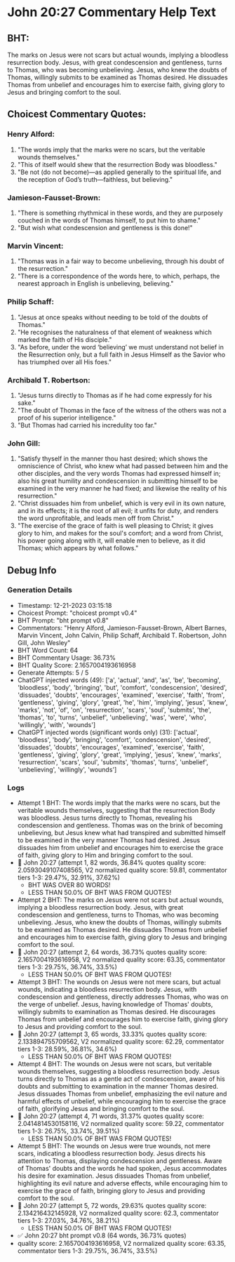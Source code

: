 # John 20:27 Commentary Help Text

## BHT:
The marks on Jesus were not scars but actual wounds, implying a bloodless resurrection body. Jesus, with great condescension and gentleness, turns to Thomas, who was becoming unbelieving. Jesus, who knew the doubts of Thomas, willingly submits to be examined as Thomas desired. He dissuades Thomas from unbelief and encourages him to exercise faith, giving glory to Jesus and bringing comfort to the soul.

## Choicest Commentary Quotes:
### Henry Alford:
1. "The words imply that the marks were no scars, but the veritable wounds themselves."
2. "This of itself would shew that the resurrection Body was bloodless."
3. "Be not (do not become)—as applied generally to the spiritual life, and the reception of God’s truth—faithless, but believing."

### Jamieson-Fausset-Brown:
1. "There is something rhythmical in these words, and they are purposely couched in the words of Thomas himself, to put him to shame." 
2. "But wish what condescension and gentleness is this done!"

### Marvin Vincent:
1. "Thomas was in a fair way to become unbelieving, through his doubt of the resurrection."
2. "There is a correspondence of the words here, to which, perhaps, the nearest approach in English is unbelieving, believing."

### Philip Schaff:
1. "Jesus at once speaks without needing to be told of the doubts of Thomas."
2. "He recognises the naturalness of that element of weakness which marked the faith of His disciple."
3. "As before, under the word ‘believing’ we must understand not belief in the Resurrection only, but a full faith in Jesus Himself as the Savior who has triumphed over all His foes."

### Archibald T. Robertson:
1. "Jesus turns directly to Thomas as if he had come expressly for his sake."
2. "The doubt of Thomas in the face of the witness of the others was not a proof of his superior intelligence."
3. "But Thomas had carried his incredulity too far."

### John Gill:
1. "Satisfy thyself in the manner thou hast desired; which shows the omniscience of Christ, who knew what had passed between him and the other disciples, and the very words Thomas had expressed himself in; also his great humility and condescension in submitting himself to be examined in the very manner he had fixed; and likewise the reality of his resurrection."
2. "Christ dissuades him from unbelief, which is very evil in its own nature, and in its effects; it is the root of all evil; it unfits for duty, and renders the word unprofitable, and leads men off from Christ."
3. "The exercise of the grace of faith is well pleasing to Christ; it gives glory to him, and makes for the soul's comfort; and a word from Christ, his power going along with it, will enable men to believe, as it did Thomas; which appears by what follows."


## Debug Info
### Generation Details
- Timestamp: 12-21-2023 03:15:18
- Choicest Prompt: "choicest prompt v0.4"
- BHT Prompt: "bht prompt v0.8"
- Commentators: "Henry Alford, Jamieson-Fausset-Brown, Albert Barnes, Marvin Vincent, John Calvin, Philip Schaff, Archibald T. Robertson, John Gill, John Wesley"
- BHT Word Count: 64
- BHT Commentary Usage: 36.73%
- BHT Quality Score: 2.1657004193616958
- Generate Attempts: 5 / 5
- ChatGPT injected words (49):
	['a', 'actual', 'and', 'as', 'be', 'becoming', 'bloodless', 'body', 'bringing', 'but', 'comfort', 'condescension', 'desired', 'dissuades', 'doubts', 'encourages', 'examined', 'exercise', 'faith', 'from', 'gentleness', 'giving', 'glory', 'great', 'he', 'him', 'implying', 'jesus', 'knew', 'marks', 'not', 'of', 'on', 'resurrection', 'scars', 'soul', 'submits', 'the', 'thomas', 'to', 'turns', 'unbelief', 'unbelieving', 'was', 'were', 'who', 'willingly', 'with', 'wounds']
- ChatGPT injected words (significant words only) (31):
	['actual', 'bloodless', 'body', 'bringing', 'comfort', 'condescension', 'desired', 'dissuades', 'doubts', 'encourages', 'examined', 'exercise', 'faith', 'gentleness', 'giving', 'glory', 'great', 'implying', 'jesus', 'knew', 'marks', 'resurrection', 'scars', 'soul', 'submits', 'thomas', 'turns', 'unbelief', 'unbelieving', 'willingly', 'wounds']

### Logs
- Attempt 1 BHT: The words imply that the marks were no scars, but the veritable wounds themselves, suggesting that the resurrection Body was bloodless. Jesus turns directly to Thomas, revealing his condescension and gentleness. Thomas was on the brink of becoming unbelieving, but Jesus knew what had transpired and submitted himself to be examined in the very manner Thomas had desired. Jesus dissuades him from unbelief and encourages him to exercise the grace of faith, giving glory to Him and bringing comfort to the soul.
- 🔄 John 20:27 (attempt 1, 82 words, 36.84% quotes quality score: 2.0593049107408565, V2 normalized quality score: 59.81, commentator tiers 1-3: 29.47%, 32.91%, 37.62%) 
	- BHT WAS OVER 80 WORDS! 
	- LESS THAN 50.0% OF BHT WAS FROM QUOTES!
- Attempt 2 BHT: The marks on Jesus were not scars but actual wounds, implying a bloodless resurrection body. Jesus, with great condescension and gentleness, turns to Thomas, who was becoming unbelieving. Jesus, who knew the doubts of Thomas, willingly submits to be examined as Thomas desired. He dissuades Thomas from unbelief and encourages him to exercise faith, giving glory to Jesus and bringing comfort to the soul.
- 🔄 John 20:27 (attempt 2, 64 words, 36.73% quotes quality score: 2.1657004193616958, V2 normalized quality score: 63.35, commentator tiers 1-3: 29.75%, 36.74%, 33.5%) 
	- LESS THAN 50.0% OF BHT WAS FROM QUOTES!
- Attempt 3 BHT: The wounds on Jesus were not mere scars, but actual wounds, indicating a bloodless resurrection body. Jesus, with condescension and gentleness, directly addresses Thomas, who was on the verge of unbelief. Jesus, having knowledge of Thomas' doubts, willingly submits to examination as Thomas desired. He discourages Thomas from unbelief and encourages him to exercise faith, giving glory to Jesus and providing comfort to the soul.
- 🔄 John 20:27 (attempt 3, 65 words, 33.33% quotes quality score: 2.133894755709562, V2 normalized quality score: 62.29, commentator tiers 1-3: 28.59%, 36.81%, 34.6%) 
	- LESS THAN 50.0% OF BHT WAS FROM QUOTES!
- Attempt 4 BHT: The wounds on Jesus were not scars, but veritable wounds themselves, suggesting a bloodless resurrection body. Jesus turns directly to Thomas as a gentle act of condescension, aware of his doubts and submitting to examination in the manner Thomas desired. Jesus dissuades Thomas from unbelief, emphasizing the evil nature and harmful effects of unbelief, while encouraging him to exercise the grace of faith, glorifying Jesus and bringing comfort to the soul.
- 🔄 John 20:27 (attempt 4, 71 words, 31.37% quotes quality score: 2.0414814530158116, V2 normalized quality score: 59.22, commentator tiers 1-3: 26.75%, 33.74%, 39.51%) 
	- LESS THAN 50.0% OF BHT WAS FROM QUOTES!
- Attempt 5 BHT: The wounds on Jesus were true wounds, not mere scars, indicating a bloodless resurrection body. Jesus directs his attention to Thomas, displaying condescension and gentleness. Aware of Thomas' doubts and the words he had spoken, Jesus accommodates his desire for examination. Jesus dissuades Thomas from unbelief, highlighting its evil nature and adverse effects, while encouraging him to exercise the grace of faith, bringing glory to Jesus and providing comfort to the soul.
- 🔄 John 20:27 (attempt 5, 72 words, 29.63% quotes quality score: 2.134216432145928, V2 normalized quality score: 62.3, commentator tiers 1-3: 27.03%, 34.76%, 38.21%) 
	- LESS THAN 50.0% OF BHT WAS FROM QUOTES!
- ✅ John 20:27 bht prompt v0.8 (64 words, 36.73% quotes)
- quality score: 2.1657004193616958, V2 normalized quality score: 63.35, commentator tiers 1-3: 29.75%, 36.74%, 33.5%)